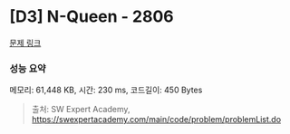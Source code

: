 # [D3] N-Queen - 2806 

[문제 링크](https://swexpertacademy.com/main/code/problem/problemDetail.do?contestProbId=AV7GKs06AU0DFAXB) 

### 성능 요약

메모리: 61,448 KB, 시간: 230 ms, 코드길이: 450 Bytes



> 출처: SW Expert Academy, https://swexpertacademy.com/main/code/problem/problemList.do